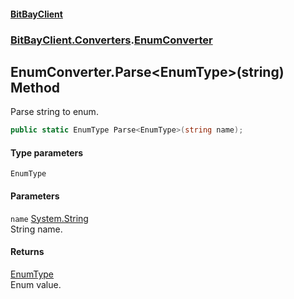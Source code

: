 #### [BitBayClient](./index.md 'index')
### [BitBayClient.Converters](./BitBayClient-Converters.md 'BitBayClient.Converters').[EnumConverter](./BitBayClient-Converters-EnumConverter.md 'BitBayClient.Converters.EnumConverter')
## EnumConverter.Parse&lt;EnumType&gt;(string) Method
Parse string to enum.  
```csharp
public static EnumType Parse<EnumType>(string name);
```
#### Type parameters
<a name='BitBayClient-Converters-EnumConverter-Parse-EnumType-(string)-EnumType'></a>
`EnumType`  
  
#### Parameters
<a name='BitBayClient-Converters-EnumConverter-Parse-EnumType-(string)-name'></a>
`name` [System.String](https://docs.microsoft.com/en-us/dotnet/api/System.String 'System.String')  
String name.  
  
#### Returns
[EnumType](#BitBayClient-Converters-EnumConverter-Parse-EnumType-(string)-EnumType 'BitBayClient.Converters.EnumConverter.Parse&lt;EnumType&gt;(string).EnumType')  
Enum value.  
